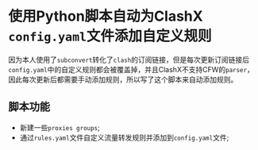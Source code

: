 # 使用Python脚本自动为ClashX `config.yaml`文件添加自定义规则

因为本人使用了`subconvert`转化了`clash`的订阅链接，但是每次更新订阅链接后`config.yaml`中的自定义规则都会被覆盖掉，并且ClashX不支持CFW的`parser`，因此每次更新后都需要手动添加规则，所以写了这个脚本来自动添加规则。

## 脚本功能
- 新建一些`proxies groups`;
- 通过`rules.yaml`文件自定义流量转发规则并添加到`config.yaml`文件;